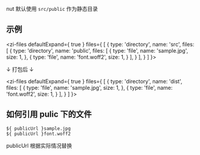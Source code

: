 nut 默认使用 `src/public` 作为静态目录

## 示例

<zi-files defaultExpand={ true } files={ [ {
  type: 'directory',
  name: 'src',
  files: [ {
    type: 'directory',
    name: 'public',
    files: [ {
      type: 'file',
      name: 'sample.jpg',
      size: 1,
    }, {
      type: 'file',
      name: 'font.woff2',
      size: 1,
    } ],
  } ],
} ] }></zi-files>

↓ 打包后 ↓

<zi-files defaultExpand={ true } files={ [ {
  type: 'directory',
  name: 'dist',
  files: [ {
    type: 'file',
    name: 'sample.jpg',
    size: 1,
  }, {
    type: 'file',
    name: 'font.woff2',
    size: 1,
  } ],
} ] }></zi-files>

## 如何引用 pulic 下的文件

```
${ publicUrl }sample.jpg
${ publicUrl }font.woff2
```

<zi-note label="Tips">
  publicUrl 根据实际情况替换
</zi-note>
